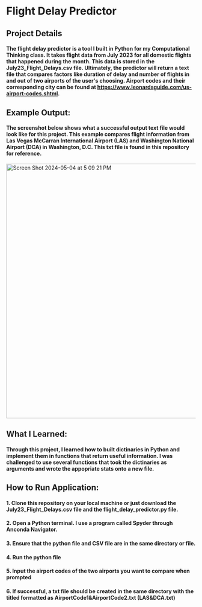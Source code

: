 # Flight Delay Predictor

## Project Details
#### The flight delay predictor is a tool I built in Python for my Computational Thinking class. It takes flight data from July 2023 for all domestic flights that happened during the month. This data is stored in the July23_Flight_Delays.csv file. Ultimately, the predictor will return a text file that compares factors like duration of delay and number of flights in and out of two airports of the user's choosing. Airport codes and their corresponding city can be found at https://www.leonardsguide.com/us-airport-codes.shtml. 

## Example Output:
#### The screenshot below shows what a successful output text file would look like for this project. This example compares flight information from Las Vegas McCarran International Airport (LAS) and Washington National Airport (DCA) in Washington, D.C. This txt file is found in this repository for reference.

<img width="675" alt="Screen Shot 2024-05-04 at 5 09 21 PM" src="https://github.com/carsonkirby/flight_delay_predictor/assets/145626359/c8397041-67ec-4e3b-a553-ce1d7a9be45d">



## What I Learned:
#### Through this project, I learned how to built dictinaries in Python and implement them in functions that return useful information. I was challenged to use several functions that took the dictinaries as arguments and wrote the appopriate stats onto a new file. 

## How to Run Application:
#### 1. Clone this repository on your local machine or just download the July23_Flight_Delays.csv file and the flight_delay_predictor.py file.
#### 2. Open a Python terminal. I use a program called Spyder through Anconda Navigator.
#### 3. Ensure that the python file and CSV file are in the same directory or file. 
#### 4. Run the python file
#### 5. Input the airport codes of the two airports you want to compare when prompted
#### 6. If successful, a txt file should be created in the same directory with the titled formatted as AirportCode1&AirportCode2.txt (LAS&DCA.txt)
